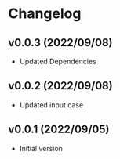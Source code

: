 # Changelog
## v0.0.3 (2022/09/08)

* Updated Dependencies

## v0.0.2 (2022/09/08)

* Updated input case

## v0.0.1 (2022/09/05)

* Initial version
